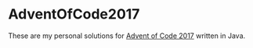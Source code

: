 # AdventOfCode2017

These are my personal solutions for [Advent of Code 2017](http://adventofcode.com/2017) written in Java.
